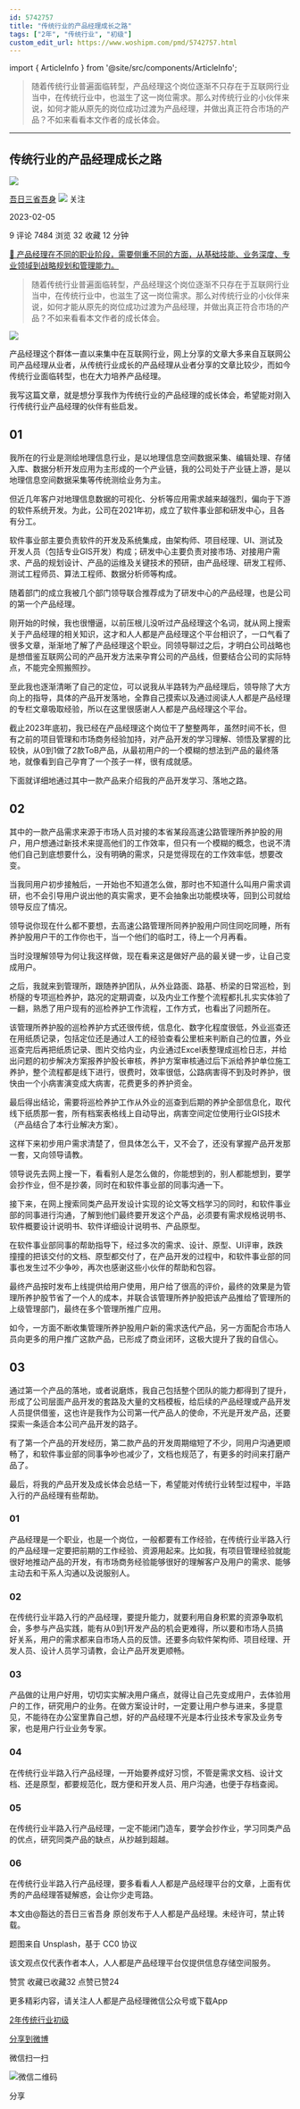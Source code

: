 ```yaml
---
id: 5742757
title: "传统行业的产品经理成长之路"
tags: ["2年", "传统行业", "初级"]
custom_edit_url: https://www.woshipm.com/pmd/5742757.html
---
```

import { ArticleInfo } from '@site/src/components/ArticleInfo';

<ArticleInfo
    author="吾日三省吾身"
    authorLink="https://www.woshipm.com/u/1233902"
    published="2023-02-05"
    views={7484}
    comments={9}
    collects={32}
/>

> 随着传统行业普遍面临转型，产品经理这个岗位逐渐不只存在于互联网行业当中，在传统行业中，也滋生了这一岗位需求。那么对传统行业的小伙伴来说，如何才能从原先的岗位成功过渡为产品经理，并做出真正符合市场的产品？不如来看看本文作者的成长体会。

---

## 传统行业的产品经理成长之路

[![](https://static.woshipm.com/pmapp_avatar_20230206083023_4897.jpg?imageView2/1/w/72/h/72/q/100)](https://www.woshipm.com/u/1233902)

[吾日三省吾身](https://www.woshipm.com/u/1233902) ![](https://static.woshipm.com/tag/1101_1@2x.png) 关注

2023-02-05

9 评论 7484 浏览 32 收藏 12 分钟

[🔗 产品经理在不同的职业阶段，需要侧重不同的方面，从基础技能、业务深度、专业领域到战略规划和管理能力。](https://ke.qidianla.com/courses/90pm)

> 随着传统行业普遍面临转型，产品经理这个岗位逐渐不只存在于互联网行业当中，在传统行业中，也滋生了这一岗位需求。那么对传统行业的小伙伴来说，如何才能从原先的岗位成功过渡为产品经理，并做出真正符合市场的产品？不如来看看本文作者的成长体会。

![](https://image.woshipm.com/wp-files/2023/02/X6BPa8ulQ3aMHVz9JNh5.jpg)

产品经理这个群体一直以来集中在互联网行业，网上分享的文章大多来自互联网公司产品经理从业者，从传统行业成长的产品经理从业者分享的文章比较少，而如今传统行业面临转型，也在大力培养产品经理。

我写这篇文章，就是想分享我作为传统行业的产品经理的成长体会，希望能对刚入行传统行业产品经理的伙伴有些启发。

## 01

我所在的行业是测绘地理信息行业，是以地理信息空间数据采集、编辑处理、存储入库、数据分析开发应用为主形成的一个产业链，我的公司处于产业链上游，是以地理信息空间数据采集等传统测绘业务为主。

但近几年客户对地理信息数据的可视化、分析等应用需求越来越强烈，偏向于下游的软件系统开发。为此，公司在2021年初，成立了软件事业部和研发中心，且各有分工。

软件事业部主要负责软件的开发及系统集成，由架构师、项目经理、UI、测试及开发人员（包括专业GIS开发）构成；研发中心主要负责对接市场、对接用户需求、产品的规划设计、产品的运维及关键技术的预研，由产品经理、研发工程师、测试工程师员、算法工程师、数据分析师等构成。

随着部门的成立我被几个部门领导联合推荐成为了研发中心的产品经理，也是公司的第一个产品经理。

刚开始的时候，我也很懵逼，以前压根儿没听过产品经理这个名词，就从网上搜索关于产品经理的相关知识，这才和人人都是产品经理这个平台相识了，一口气看了很多文章，渐渐地了解了产品经理这个职业。同领导聊过之后，才明白公司战略也是想借鉴互联网公司的产品开发方法来孕育公司的产品线，但要结合公司的实际特点，不能完全照搬照抄。

至此我也逐渐清晰了自己的定位，可以说我从半路转为产品经理后，领导除了大方向上的指导，具体的产品开发落地，全靠自己摸索以及通过阅读人人都是产品经理的专栏文章吸取经验，所以在这里很感谢人人都是产品经理这个平台。

截止2023年底初，我已经在产品经理这个岗位干了整整两年，虽然时间不长，但有之前的项目管理和市场商务经验加持，对产品开发的学习理解、领悟及掌握的比较快，从0到1做了2款ToB产品，从最初用户的一个模糊的想法到产品的最终落地，就像看到自己孕育了一个孩子一样，很有成就感。

下面就详细地通过其中一款产品来介绍我的产品开发学习、落地之路。

## 02

其中的一款产品需求来源于市场人员对接的本省某段高速公路管理所养护股的用户，用户想通过新技术来提高他们的工作效率，但只有一个模糊的概念，也说不清他们自己到底想要什么，没有明确的需求，只是觉得现在的工作效率低，想要改变。

当我同用户初步接触后，一开始也不知道怎么做，那时也不知道什么叫用户需求调研，也不会引导用户说出他的真实需求，更不会抽象出功能模块等，回到公司就给领导反应了情况。

领导说你现在什么都不要想，去高速公路管理所同养护股用户同住同吃同睡，所有养护股用户干的工作你也干，当一个他们的临时工，待上一个月再看。

当时没理解领导为何让我这样做，现在看来这是做好产品的最关键一步，让自己变成用户。

之后，我就来到管理所，跟随养护团队，从外业路面、路基、桥梁的日常巡检，到桥隧的专项巡检养护，路况的定期调查，以及内业工作整个流程都扎扎实实体验了一翻，熟悉了用户现有的巡检养护工作流程，工作方式，也看出了问题所在。

该管理所养护股的巡检养护方式还很传统，信息化、数字化程度很低，外业巡查还在用纸质记录，包括定位还是通过人工的经验查看公里桩来判断自己的位置，外业巡查完后再把纸质记录、图片交给内业，内业通过Excel表整理成巡检日志，并给出问题的初步解决方案报养护股长审核，养护方案审核通过后下派给养护单位施工养护，整个流程都是线下进行，很费时，效率很低，公路病害得不到及时养护，很快由一个小病害演变成大病害，花费更多的养护资金。

最后得出结论，需要将巡检养护工作从外业的巡查到后期的养护全部信息化，取代线下纸质那一套，所有档案表格线上自动导出，病害空间定位使用行业GIS技术（产品结合了本行业解决方案）。

这样下来初步用户需求清楚了，但具体怎么干，又不会了，还没有掌握产品开发那一套，又向领导请教。

领导说先去网上搜一下，看看别人是怎么做的，你能想到的，别人都能想到，要学会抄作业，但不是抄袭，同时在和软件事业部的同事沟通一下。

接下来，在网上搜索同类产品开发设计实现的论文等文档学习的同时，和软件事业部的同事进行沟通，了解到他们最终要开发这个产品，必须要有需求规格说明书、软件概要设计说明书、软件详细设计说明书、产品原型。

在软件事业部同事的帮助指导下，经过多次的需求、设计、原型、UI评审，跌跌撞撞的把该交付的文档、原型都交付了，在产品开发的过程中，和软件事业部的同事也发生过不少争吵，再次也感谢这些小伙伴的帮助和包容。

最终产品按时发布上线提供给用户使用，用户给了很高的评价，最终的效果是为管理所养护股节省了一个人的成本，并联合该管理所养护股把该产品推给了管理所的上级管理部门，最终在多个管理所推广应用。

如今，一方面不断收集管理所养护股用户新的需求迭代产品，另一方面配合市场人员向更多的用户推广这款产品，已形成了商业闭环，这极大提升了我的自信心。

## 03

通过第一个产品的落地，或者说磨炼，我自己包括整个团队的能力都得到了提升，形成了公司层面产品开发的套路及大量的文档模板，给后续的产品经理或产品开发人员提供借鉴，这也许是我作为公司第一代产品人的使命，不光是开发产品，还要探索一条适合本公司产品开发的路子。

有了第一个产品的开发经历，第二款产品的开发周期缩短了不少，同用户沟通更顺畅了，和软件事业部的同事争吵也减少了，文档也规范了，有更多的时间来打磨产品了。

最后，将我的产品开发及成长体会总结一下，希望能对传统行业转型过程中，半路入行的产品经理有些帮助。

### 01

产品经理是一个职业，也是一个岗位，一般都要有工作经验，在传统行业半路入行的产品经理一定要把前期的工作经验、资源用起来。比如我，有项目管理经验就能很好地推动产品的开发，有市场商务经验能够很好的理解客户及用户的需求、能够主动去和干系人沟通以及说服别人。

### 02

在传统行业半路入行的产品经理，要提升能力，就要利用自身积累的资源争取机会，多参与产品实践，能有从0到1开发产品的机会更难得，所以要和市场人员搞好关系，用户的需求都来自市场人员的反馈。还要多向软件架构师、项目经理、开发人员、设计人员学习请教，会让产品开发更顺畅。

### 03

产品做的让用户好用，切切实实解决用户痛点，就得让自己先变成用户，去体验用户的工作，研究用户的业务。在做方案设计时，一定要让用户参与进来，多提意见，不能待在办公室里靠自己想，好的产品经理不光是本行业技术专家及业务专家，也是用户行业业务专家。

### 04

在传统行业半路入行产品经理，一开始要养成好习惯，不管是需求文档、设计文档、还是原型，都要规范化，既方便和开发人员、用户沟通，也便于存档查阅。

### 05

在传统行业半路入行产品经理，一定不能闭门造车，要学会抄作业，学习同类产品的优点，研究同类产品的缺点，从抄越到超越。

### 06

在传统行业半路入行产品经理，要多看看人人都是产品经理平台的文章，上面有优秀的产品经理答疑解惑，会让你少走弯路。

本文由@豁达的吾日三省吾身 原创发布于人人都是产品经理。未经许可，禁止转载。

题图来自 Unsplash，基于 CC0 协议

该文观点仅代表作者本人，人人都是产品经理平台仅提供信息存储空间服务。

赞赏 收藏已收藏32 点赞已赞24

更多精彩内容，请关注人人都是产品经理微信公众号或下载App

[2年](https://www.woshipm.com/tag/2%e5%b9%b4)[传统行业](https://www.woshipm.com/tag/%e4%bc%a0%e7%bb%9f%e8%a1%8c%e4%b8%9a)[初级](https://www.woshipm.com/tag/%e5%88%9d%e7%ba%a7)

[分享到微博](https://service.weibo.com/share/share.php?appkey=2775287854&title=传统行业的产品经理成长之路&url=https://www.woshipm.com/pmd/5742757.html&pic=https://image.woshipm.com/wp-files/2023/02/X6BPa8ulQ3aMHVz9JNh5.jpg)

微信扫一扫

![微信二维码](https://api.pwmqr.com/qrcode/create/?url=https://www.woshipm.com/pmd/5742757.html)

分享